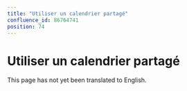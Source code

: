 ```yaml
---
title: "Utiliser un calendrier partagé"
confluence_id: 86764741
position: 74
---
```

# Utiliser un calendrier partagé


This page has not yet been translated to English.

